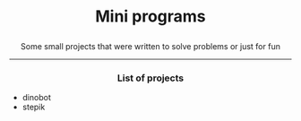  # <p align = "center"> Mini programs </p>

<p align = "center"> Some small projects that were written to solve problems or just for fun </p>

---

### <p align = "center">List of projects </p>

- dinobot
- stepik


